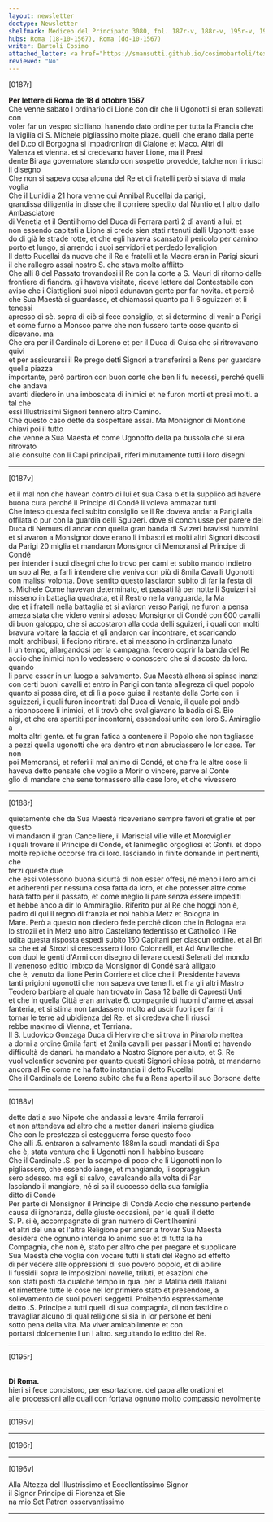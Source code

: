 ```yaml
---
layout: newsletter
doctype: Newsletter
shelfmark: Mediceo del Principato 3080, fol. 187r-v, 188r-v, 195r-v, 196r-v
hubs: Roma (18-10-1567), Roma (dd-10-1567)
writer: Bartoli Cosimo
attached_letter: <a href="https://smansutti.github.io/cosimobartoli/texts/2978_113/">2978_113</a>
reviewed: "No"
---
```


[0187r]  
  
  
<strong>Per lettere di Roma de 18 d ottobre 1567</strong>  
Che venne sabato l ordinario di Lione con dir che li Ugonotti si eran sollevati con  
voler far un vespro siciliano. hanendo dato ordine per tutta la Francia che  
la vigilia di S. Michele pigliassino molte piaze. quelli che erano dalla perte  
del D.co di Borgogna si impadroniron di Cialone et Maco. Altri di  
Valenza et vienna. et si credevano haver Lione, ma il Presi  
dente Biraga governatore stando con sospetto provedde, talche non li riusci  
il disegno  
Che non si sapeva cosa alcuna del Re et di fratelli però si stava di mala voglia  
Che il Lunidi a 21 hora venne qui Annibal Rucellai da parigi,  
grandissa diligentia in disse che il corriere spedito dal Nuntio et l altro dallo Ambasciatore  
di Venetia et il Gentilhomo del Duca di Ferrara partì 2 dì avanti a lui. et  
non essendo capitati a Lione si crede sien stati ritenuti dalli Ugonotti esse  
do di già le strade rotte, et che egli haveva scansato il pericolo per camino  
porto et lungo, si arrendo i suoi servidori et perdedo levaligion  
Il detto Rucellai da nuove che il Re e fratelli et la Madre eran in Parigi sicuri  
il che rallegro assai nostro S. che stava molto afflitto  
Che alli 8 del Passato trovandosi il Re con la corte a S. Mauri di ritorno dalle  
frontiere di fiandra. gli haveva visitate, riceve lettere dal Contestabile con  
aviso che i Ciattiglioni suoi nipoti adunavan gente per far novita. et perciò  
che Sua Maestà si guardasse, et chiamassi quanto pa li 6 sguizzeri et li tenessi  
apresso di sè. sopra di ciò si fece consiglio, et si determino di venir a Parigi  
et come furno a Monsco parve che non fussero tante cose quanto si dicevano. ma  
Che era per il Cardinale di Loreno et per il Duca di Guisa che si ritrovavano quivi  
et per assicurarsi il Re prego detti Signori a transferirsi a Rens per guardare quella piazza  
importante, però partiron con buon corte che ben li fu necessi, perché quelli che andava  
avanti diedero in una imboscata di inimici et ne furon morti et presi molti. a tal che  
essi Illustrissimi Signori tennero altro Camino.  
Che questo caso dette da sospettare assai. Ma Monsignor di Montione chiavi poi il tutto  
che venne a Sua Maestà et come Ugonotto della pa bussola che si era ritrovato  
alle consulte con li Capi principali, riferi minutamente tutti i loro disegni  
  
---  

[0187v]  
  
  
et il mal non che havean contro di lui et sua Casa o et la supplicò ad havere  
buona cura perché il Principe di Condé li voleva ammazar tutti  
Che inteso questa feci subito consiglio se il Re doveva andar a Parigi alla  
offilata o pur con la guardia delli Sguizeri. dove si conchiusse per parere del  
Duca di Nemurs di andar con quella gran banda di Svizeri bravissi huomini  
et si avaron a Monsignor dove erano li imbas:ri et molti altri Signori discosti  
da Parigi 20 miglia et mandaron Monsignor di Memoransi al Principe di Condé  
per intender i suoi disegni che lo trovo per cami et subito mando indietro  
un suo al Re, a farli intendere che veniva con più di 8mila Cavalli Ugonotti  
con malissi volonta. Dove sentito questo lasciaron subito di far la festa di  
s. Michele Come havevan determinato, et passati là per notte li Sguizeri si  
misseno in battaglia quadrata, et il Restro nella vanguarda, la Ma  
dre et i fratelli nella battaglia et si aviaron verso Parigi, ne furon a pensa  
ameza stata che videro venirsi adosso Monsignor di Condé con 600 cavalli  
di buon galoppo, che si accostaron alla coda delli sguizeri, i quali con molti  
bravura voltare la faccia et gli andaron car incontrare, et scaricando  
molti archibusi, li feciono ritirare. et si messono in ordinanza lunato  
li un tempo, allargandosi per la campagna. fecero coprir la banda del Re  
accio che inimici non lo vedessero o conoscero che si discosto da loro. quando  
li parve esser in un luogo a salvamento. Sua Maestà alhora si spinse inanzi  
con certi buoni cavalli et entro in Parigi con tanta allegreza di quel popolo  
quanto si possa dire, et di lì a poco guise il restante della Corte con li  
sguizzeri, i quali furon incontrati dal Duca di Venale, il quale poi andò  
a riconoscere li inimici, et li trovò che svaligiavano la badia di S. Bio  
nigi, et che era spartiti per incontorni, essendosi unito con loro S. Amiraglio a  
molta altri gente. et fu gran fatica a contenere il Popolo che non tagliasse  
a pezzi quella ugonotti che era dentro et non abruciassero le lor case. Ter non  
poi Memoransi, et referì il mal animo di Condé, et che fra le altre cose li  
haveva detto pensate che voglio a Morir o vincere, parve al Conte  
glio di mandare che sene tornassero alle case loro, et che vivessero  
  
---  

[0188r]  
  
  
quietamente che da Sua Maestà riceveriano sempre favori et gratie et per questo  
vi mandaron il gran Cancelliere, il Mariscial ville ville et Moroviglier  
i quali trovare il Principe di Condé, et Ianimeglio orgogliosi et Gonfi. et dopo  
molte repliche occorse fra di loro. lasciando in finite domande in pertinenti, che  
terzi queste due  
che essi volessono buona sicurtà di non esser offesi, né meno i loro amici  
et adherenti per nessuna cosa fatta da loro, et che potesser altre come  
harà fatto per il passato, et come meglio li pare senza essere impediti  
et hebbe anco a dir lo Ammiraglio. Riferito pur al Re che hoggi non è,  
padro di qui il regno di franzia et noi habbia Metz et Bologna in  
Mare. Però a questo non diedero fede perché dicon che in Bologna era  
lo strozii et in Metz uno altro Castellano fedentisso et Catholico Il Re  
udita questa risposta espedì subito 150 Capitani per ciascun ordine. et al Bri  
sa che et al Strozi si crescessero i loro Colonnelli, et Ad Anville che  
con duoi le genti d'Armi con disegno di levare questi Selerati del mondo  
Il venenoso editto Imb:co da Monsignor di Condé sarà alligato  
che è, venuto da lione Perin Corriere et dice che il Presidente haveva  
tanti prigioni ugonotti che non sapeva ove tenerli. et fra gli altri Mastro  
Teodero barbiare al quale han trovato in Casa 12 balle di Capresti Unti  
et che in quella Città eran arrivate 6. compagnie di huomi d'arme et assai  
fanteria, et si stima non tardassero molto ad uscir fuori per far ri  
tornar le terre ad ubidienza del Re. et si credeva che li riusci  
rebbe maximo di Vienna, et Terriana.  
Il S. Ludovico Gonzaga Duca di Hervire che si trova in Pinarolo mettea  
a dorni a ordine 6mila fanti et 2mila cavalli per passar i Monti et havendo  
difficultà de danari. ha mandato a Nostro Signore per aiuto, et S. Re  
vuol volentier sovenire per quanto questi Signori chiesa potrà, et mandarne  
ancora al Re come ne ha fatto instanzia il detto Rucellai  
Che il Cardinale de Loreno subito che fu a Rens aperto il suo Borsone dette  
  
---  

[0188v]  
  
  
dette dati a suo Nipote che andassi a levare 4mila ferraroli  
et non attendeva ad altro che a metter danari insieme giudica  
Che con le prestezza si estegguerra forse questo foco  
Che alli .5. entraron a salvamento 188mila scudi mandati di Spa  
che è, stata ventura che li Ugonotti non li habbino buscare  
Che il Cardinale .S. per la scampo di poco che li Ugonotti non lo  
pigliassero, che essendo iange, et mangiando, li sopraggiun  
sero adesso. ma egli si salvo, cavalcando alla volta di Par  
lasciando il mangiare, né si sa il successo della sua famiglia  
ditto di Condé  
Per parte di Monsignor il Principe di Condé Accio che nessuno pertende  
causa di ignoranza, delle giuste occasioni, per le quali il detto  
S. P. si è, accompagnato di gran numero di Gentilhomini  
et altri del una et l'altra Religione per andar a trovar Sua Maestà  
desidera che ognuno intenda lo animo suo et di tutta la ha  
Compagnia, che non è, stato per altro che per pregare et supplicare  
Sua Maestà che voglia con vocare tutti li stati del Regno ad effetto  
dì per vedere alle oppressioni di suo povero popolo, et di abilire  
li fussidii sopra le imposizioni novelle, triluti, et esazioni che  
son stati posti da qualche tempo in qua. per la Malitia delli Italiani  
et rimettere tutte le cose nel lor primiero stato et presendore, a  
sollevamento de suoi poveri seggetti. Proibendo espressamente  
detto .S. Principe a tutti quelli di sua compagnia, di non fastidire o  
travagliar alcuno di qual religione si sia in lor persone et beni  
sotto pena della vita. Ma viver amicabilmente et con  
portarsi dolcemente l un l altro. seguitando lo editto del Re.  
  
---  

[0195r]  
  
  
<br/><strong>Di Roma.</strong>  
hieri si fece concistoro, per esortazione. del papa alle orationi et  
alle processioni alle quali con fortava ognuno molto compassio nevolmente  
  
---  

[0195v]  
  
  
  
---  

[0196r]  
  
  
  
---  

[0196v]  
  
  
Alla Altezza del Illustrissimo et Eccellentissimo Signor  
il Signor Principe di Fiorenza et Sie  
na mio Set Patron osservantissimo  
  
---  


